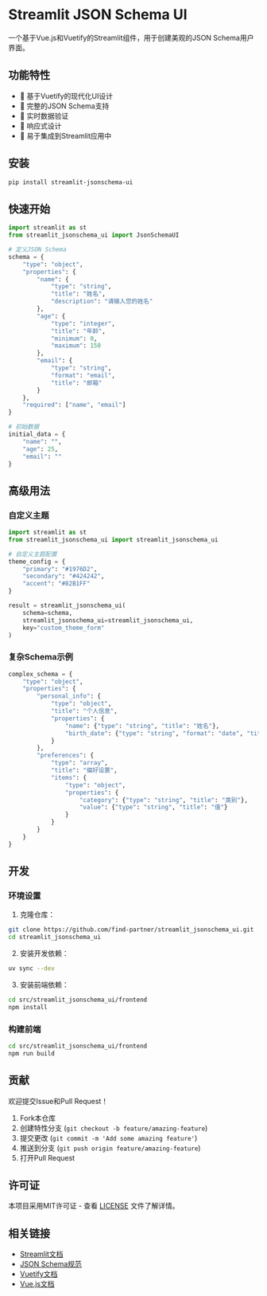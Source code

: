 # Streamlit JSON Schema UI

一个基于Vue.js和Vuetify的Streamlit组件，用于创建美观的JSON Schema用户界面。

## 功能特性

- 🎨 基于Vuetify的现代化UI设计
- 📝 完整的JSON Schema支持
- 🔄 实时数据验证
- 📱 响应式设计
- 🎯 易于集成到Streamlit应用中

## 安装

```bash
pip install streamlit-jsonschema-ui
```

## 快速开始

```python
import streamlit as st
from streamlit_jsonschema_ui import JsonSchemaUI

# 定义JSON Schema
schema = {
    "type": "object",
    "properties": {
        "name": {
            "type": "string",
            "title": "姓名",
            "description": "请输入您的姓名"
        },
        "age": {
            "type": "integer",
            "title": "年龄",
            "minimum": 0,
            "maximum": 150
        },
        "email": {
            "type": "string",
            "format": "email",
            "title": "邮箱"
        }
    },
    "required": ["name", "email"]
}

# 初始数据
initial_data = {
    "name": "",
    "age": 25,
    "email": ""
}

```

## 高级用法

### 自定义主题

```python
import streamlit as st
from streamlit_jsonschema_ui import streamlit_jsonschema_ui

# 自定义主题配置
theme_config = {
    "primary": "#1976D2",
    "secondary": "#424242",
    "accent": "#82B1FF"
}

result = streamlit_jsonschema_ui(
    schema=schema,
    streamlit_jsonschema_ui=streamlit_jsonschema_ui,
    key="custom_theme_form"
)
```

### 复杂Schema示例

```python
complex_schema = {
    "type": "object",
    "properties": {
        "personal_info": {
            "type": "object",
            "title": "个人信息",
            "properties": {
                "name": {"type": "string", "title": "姓名"},
                "birth_date": {"type": "string", "format": "date", "title": "出生日期"}
            }
        },
        "preferences": {
            "type": "array",
            "title": "偏好设置",
            "items": {
                "type": "object",
                "properties": {
                    "category": {"type": "string", "title": "类别"},
                    "value": {"type": "string", "title": "值"}
                }
            }
        }
    }
}
```

## 开发

### 环境设置

1. 克隆仓库：
```bash
git clone https://github.com/find-partner/streamlit_jsonschema_ui.git
cd streamlit_jsonschema_ui
```

2. 安装开发依赖：
```bash
uv sync --dev
```

3. 安装前端依赖：
```bash
cd src/streamlit_jsonschema_ui/frontend
npm install
```

### 构建前端

```bash
cd src/streamlit_jsonschema_ui/frontend
npm run build
```

## 贡献

欢迎提交Issue和Pull Request！

1. Fork本仓库
2. 创建特性分支 (`git checkout -b feature/amazing-feature`)
3. 提交更改 (`git commit -m 'Add some amazing feature'`)
4. 推送到分支 (`git push origin feature/amazing-feature`)
5. 打开Pull Request

## 许可证

本项目采用MIT许可证 - 查看 [LICENSE](LICENSE) 文件了解详情。

## 相关链接

- [Streamlit文档](https://docs.streamlit.io/)
- [JSON Schema规范](https://json-schema.org/)
- [Vuetify文档](https://vuetifyjs.com/)
- [Vue.js文档](https://vuejs.org/)
